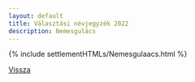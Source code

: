 ```yaml
---
layout: default
title: Választási névjegyzék 2022
description: Nemesgulács
---
```


{% include settlementHTMLs/Nemesgulaacs.html %}

[Vissza](../)